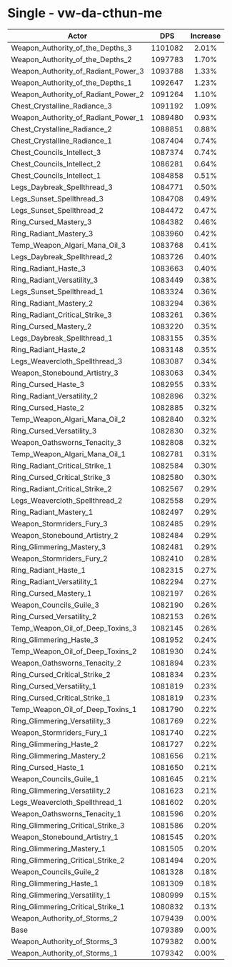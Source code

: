 # Single - vw-da-cthun-me
| Actor | DPS | Increase |
|---|:---:|:---:|
|Weapon_Authority_of_the_Depths_3|1101082|2.01%|
|Weapon_Authority_of_the_Depths_2|1097783|1.70%|
|Weapon_Authority_of_Radiant_Power_3|1093788|1.33%|
|Weapon_Authority_of_the_Depths_1|1092647|1.23%|
|Weapon_Authority_of_Radiant_Power_2|1091264|1.10%|
|Chest_Crystalline_Radiance_3|1091192|1.09%|
|Weapon_Authority_of_Radiant_Power_1|1089480|0.93%|
|Chest_Crystalline_Radiance_2|1088851|0.88%|
|Chest_Crystalline_Radiance_1|1087404|0.74%|
|Chest_Councils_Intellect_3|1087374|0.74%|
|Chest_Councils_Intellect_2|1086281|0.64%|
|Chest_Councils_Intellect_1|1084858|0.51%|
|Legs_Daybreak_Spellthread_3|1084771|0.50%|
|Legs_Sunset_Spellthread_3|1084708|0.49%|
|Legs_Sunset_Spellthread_2|1084472|0.47%|
|Ring_Cursed_Mastery_3|1084382|0.46%|
|Ring_Radiant_Mastery_3|1083960|0.42%|
|Temp_Weapon_Algari_Mana_Oil_3|1083768|0.41%|
|Legs_Daybreak_Spellthread_2|1083726|0.40%|
|Ring_Radiant_Haste_3|1083663|0.40%|
|Ring_Radiant_Versatility_3|1083449|0.38%|
|Legs_Sunset_Spellthread_1|1083324|0.36%|
|Ring_Radiant_Mastery_2|1083294|0.36%|
|Ring_Radiant_Critical_Strike_3|1083261|0.36%|
|Ring_Cursed_Mastery_2|1083220|0.35%|
|Legs_Daybreak_Spellthread_1|1083155|0.35%|
|Ring_Radiant_Haste_2|1083148|0.35%|
|Legs_Weavercloth_Spellthread_3|1083087|0.34%|
|Weapon_Stonebound_Artistry_3|1083063|0.34%|
|Ring_Cursed_Haste_3|1082955|0.33%|
|Ring_Radiant_Versatility_2|1082896|0.32%|
|Ring_Cursed_Haste_2|1082885|0.32%|
|Temp_Weapon_Algari_Mana_Oil_2|1082840|0.32%|
|Ring_Cursed_Versatility_3|1082830|0.32%|
|Weapon_Oathsworns_Tenacity_3|1082808|0.32%|
|Temp_Weapon_Algari_Mana_Oil_1|1082781|0.31%|
|Ring_Radiant_Critical_Strike_1|1082584|0.30%|
|Ring_Cursed_Critical_Strike_3|1082580|0.30%|
|Ring_Radiant_Critical_Strike_2|1082567|0.29%|
|Legs_Weavercloth_Spellthread_2|1082558|0.29%|
|Ring_Radiant_Mastery_1|1082497|0.29%|
|Weapon_Stormriders_Fury_3|1082485|0.29%|
|Weapon_Stonebound_Artistry_2|1082484|0.29%|
|Ring_Glimmering_Mastery_3|1082481|0.29%|
|Weapon_Stormriders_Fury_2|1082410|0.28%|
|Ring_Radiant_Haste_1|1082315|0.27%|
|Ring_Radiant_Versatility_1|1082294|0.27%|
|Ring_Cursed_Mastery_1|1082197|0.26%|
|Weapon_Councils_Guile_3|1082190|0.26%|
|Ring_Cursed_Versatility_2|1082153|0.26%|
|Temp_Weapon_Oil_of_Deep_Toxins_3|1082145|0.26%|
|Ring_Glimmering_Haste_3|1081952|0.24%|
|Temp_Weapon_Oil_of_Deep_Toxins_2|1081930|0.24%|
|Weapon_Oathsworns_Tenacity_2|1081894|0.23%|
|Ring_Cursed_Critical_Strike_2|1081834|0.23%|
|Ring_Cursed_Versatility_1|1081819|0.23%|
|Ring_Cursed_Critical_Strike_1|1081819|0.23%|
|Temp_Weapon_Oil_of_Deep_Toxins_1|1081790|0.22%|
|Ring_Glimmering_Versatility_3|1081769|0.22%|
|Weapon_Stormriders_Fury_1|1081740|0.22%|
|Ring_Glimmering_Haste_2|1081727|0.22%|
|Ring_Glimmering_Mastery_2|1081656|0.21%|
|Ring_Cursed_Haste_1|1081650|0.21%|
|Weapon_Councils_Guile_1|1081645|0.21%|
|Ring_Glimmering_Versatility_2|1081623|0.21%|
|Legs_Weavercloth_Spellthread_1|1081602|0.20%|
|Weapon_Oathsworns_Tenacity_1|1081596|0.20%|
|Ring_Glimmering_Critical_Strike_3|1081586|0.20%|
|Weapon_Stonebound_Artistry_1|1081545|0.20%|
|Ring_Glimmering_Mastery_1|1081505|0.20%|
|Ring_Glimmering_Critical_Strike_2|1081494|0.20%|
|Weapon_Councils_Guile_2|1081328|0.18%|
|Ring_Glimmering_Haste_1|1081309|0.18%|
|Ring_Glimmering_Versatility_1|1080999|0.15%|
|Ring_Glimmering_Critical_Strike_1|1080832|0.13%|
|Weapon_Authority_of_Storms_2|1079439|0.00%|
|Base|1079389|0.00%|
|Weapon_Authority_of_Storms_3|1079382|0.00%|
|Weapon_Authority_of_Storms_1|1079342|0.00%|
